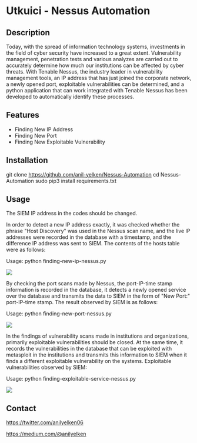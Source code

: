# Utkuici - Nessus Automation

## Description

Today, with the spread of information technology systems, investments in the field of cyber security have increased to a great extent. Vulnerability management, penetration tests and various analyzes are carried out to accurately determine how much our institutions can be affected by cyber threats. With Tenable Nessus, the industry leader in vulnerability management tools, an IP address that has just joined the corporate network, a newly opened port, exploitable vulnerabilities can be determined, and a python application that can work integrated with Tenable Nessus has been developed to automatically identify these processes.

## Features

- Finding New IP Address
- Finding New Port
- Finding New Exploitable Vulnerability

## Installation

git clone https://github.com/anil-yelken/Nessus-Automation
cd Nessus-Automation
sudo pip3 install requirements.txt

## Usage

The SIEM IP address in the codes should be changed.

In order to detect a new IP address exactly, it was checked whether the phrase "Host Discovery" was used in the Nessus scan name, and the live IP addresses were recorded in the database with a timestamp, and the difference IP address was sent to SIEM. The contents of the hosts table were as follows:

Usage: python finding-new-ip-nessus.py

<img src="https://github.com/anil-yelken/Nessus-Automation/blob/main/new_host.png">

By checking the port scans made by Nessus, the port-IP-time stamp information is recorded in the database, it detects a newly opened service over the database and transmits the data to SIEM in the form of "New Port:" port-IP-time stamp.
The result observed by SIEM is as follows:

Usage: python finding-new-port-nessus.py

<img src="https://github.com/anil-yelken/Nessus-Automation/blob/main/new_port.png">

In the findings of vulnerability scans made in institutions and organizations, primarily exploitable vulnerabilities should be closed. At the same time, it records the vulnerabilities in the database that can be exploited with metasploit in the institutions and transmits this information to SIEM when it finds a different exploitable vulnerability on the systems.
Exploitable vulnerabilities observed by SIEM:

Usage: python finding-exploitable-service-nessus.py

<img src="https://github.com/anil-yelken/Nessus-Automation/blob/main/exploitable.png">

## Contact

https://twitter.com/anilyelken06

https://medium.com/@anilyelken




